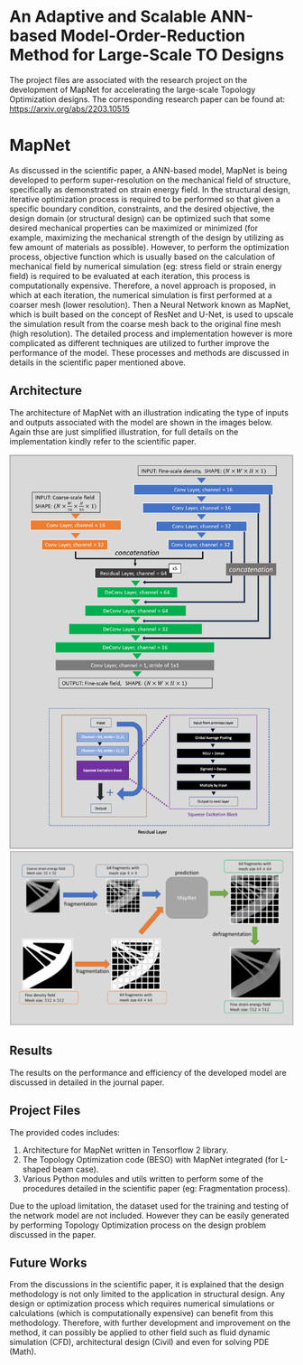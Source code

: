 # An Adaptive and Scalable ANN-based Model-Order-Reduction Method for Large-Scale TO Designs

The project files are associated with the research project on the development of MapNet for accelerating the large-scale Topology Optimization designs. The corresponding research paper can be found at: https://arxiv.org/abs/2203.10515


# MapNet

As discussed in the scientific paper, a ANN-based model, MapNet is being developed to perform super-resolution on the mechanical field of structure, specifically as demonstrated on strain energy field. In the structural design, iterative optimization process is required to be performed so that given a specific boundary condition, constraints, and the desired objective, the design domain (or structural design) can be optimized such that some desired mechanical properties can be maximized or minimized (for example, maximizing the mechanical strength of the design by utilizing as few amount of materials as possible). However, to perform the optimization process, objective function which is usually based on the calculation of mechanical field by numerical simulation (eg: stress field or strain energy field) is required to be evaluated at each iteration, this process is computationally expensive. Therefore, a novel approach is proposed, in which at each iteration, the numerical simulation is first performed at a coarser mesh (lower resolution). Then a Neural Network known as MapNet, which is built based on the concept of ResNet and U-Net, is used to upscale the simulation result from the coarse mesh back to the original fine mesh (high resolution). The detailed process and implementation however is more complicated as different techniques are utilized to further improve the performance of the model. These processes and methods are discussed in details in the scientific paper mentioned above.

## Architecture

The architecture of MapNet with an illustration indicating the type of inputs and outputs associated with the model are shown in the images below. Again thse are just simplified illustration, for full details on the implementation kindly refer to the scientific paper.

![Image on architecture of MapNet](/images/Fig1.png)
![Image illustrating inputs and outputs of MapNet](/images/Fig2.png)


## Results
The results on the performance and efficiency of the developed model are discussed in detailed in the journal paper.


## Project Files

The provided codes includes:
1. Architecture for MapNet written in Tensorflow 2 library.
2. The Topology Optimization code (BESO) with MapNet integrated (for L-shaped beam case).
3. Various Python modules and utils written to perform some of the procedures detailed in the scientific paper (eg: Fragmentation process).

Due to the upload limitation, the dataset used for the training and testing of the network model are not included. However they can be easily generated by performing Topology Optimization process on the design problem discussed in the paper.

## Future Works
From the discussions in the scientific paper, it is explained that the design methodology is not only limited to the application in structural design. Any design or optimization process which requires numerical simulations or calculations (which is computationally expensive) can benefit from this methodology. Therefore, with further development and improvement on the method, it can possibly be applied to other field such as fluid dynamic simulation (CFD), architectural design (Civil) and even for solving PDE (Math).
